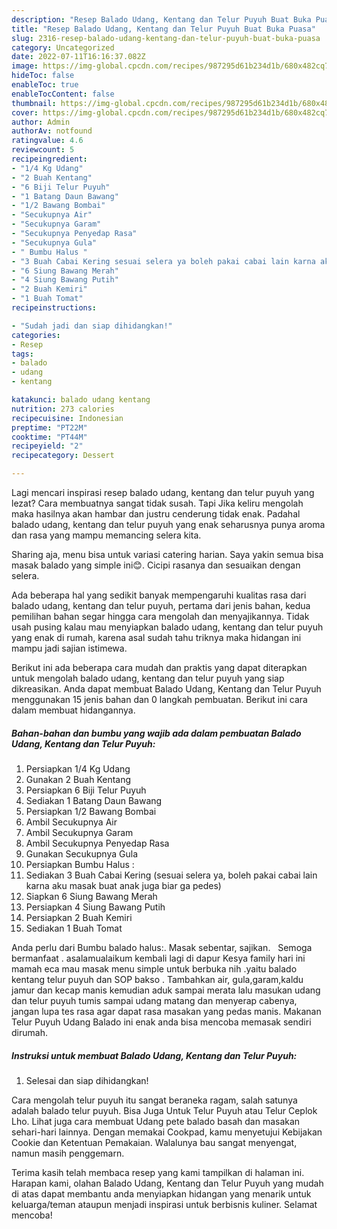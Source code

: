 ```yaml
---
description: "Resep Balado Udang, Kentang dan Telur Puyuh Buat Buka Puasa"
title: "Resep Balado Udang, Kentang dan Telur Puyuh Buat Buka Puasa"
slug: 2316-resep-balado-udang-kentang-dan-telur-puyuh-buat-buka-puasa
category: Uncategorized
date: 2022-07-11T16:16:37.082Z
image: https://img-global.cpcdn.com/recipes/987295d61b234d1b/680x482cq70/balado-udang-kentang-dan-telur-puyuh-foto-resep-utama.jpg
hideToc: false
enableToc: true
enableTocContent: false
thumbnail: https://img-global.cpcdn.com/recipes/987295d61b234d1b/680x482cq70/balado-udang-kentang-dan-telur-puyuh-foto-resep-utama.jpg
cover: https://img-global.cpcdn.com/recipes/987295d61b234d1b/680x482cq70/balado-udang-kentang-dan-telur-puyuh-foto-resep-utama.jpg
author: Admin
authorAv: notfound
ratingvalue: 4.6
reviewcount: 5
recipeingredient:
- "1/4 Kg Udang"
- "2 Buah Kentang"
- "6 Biji Telur Puyuh"
- "1 Batang Daun Bawang"
- "1/2 Bawang Bombai"
- "Secukupnya Air"
- "Secukupnya Garam"
- "Secukupnya Penyedap Rasa"
- "Secukupnya Gula"
- " Bumbu Halus "
- "3 Buah Cabai Kering sesuai selera ya boleh pakai cabai lain karna aku masak buat anak juga biar ga pedes"
- "6 Siung Bawang Merah"
- "4 Siung Bawang Putih"
- "2 Buah Kemiri"
- "1 Buah Tomat"
recipeinstructions:

- "Sudah jadi dan siap dihidangkan!"
categories:
- Resep
tags:
- balado
- udang
- kentang

katakunci: balado udang kentang 
nutrition: 273 calories
recipecuisine: Indonesian
preptime: "PT22M"
cooktime: "PT44M"
recipeyield: "2"
recipecategory: Dessert

---
```



Lagi mencari inspirasi resep balado udang, kentang dan telur puyuh yang lezat? Cara membuatnya sangat tidak susah. Tapi Jika keliru mengolah maka hasilnya akan hambar dan justru cenderung tidak enak. Padahal balado udang, kentang dan telur puyuh yang enak seharusnya punya aroma dan rasa yang mampu memancing selera kita.


Sharing aja, menu bisa untuk variasi catering harian. Saya yakin semua bisa masak balado yang simple ini😊. Cicipi rasanya dan sesuaikan dengan selera.

Ada beberapa hal yang sedikit banyak mempengaruhi kualitas rasa dari balado udang, kentang dan telur puyuh, pertama dari jenis bahan, kedua pemilihan bahan segar hingga cara mengolah dan menyajikannya. Tidak usah pusing kalau mau menyiapkan balado udang, kentang dan telur puyuh yang enak di rumah, karena asal sudah tahu triknya maka hidangan ini mampu jadi sajian istimewa.


Berikut ini ada beberapa cara mudah dan praktis yang dapat diterapkan untuk mengolah balado udang, kentang dan telur puyuh yang siap dikreasikan. Anda dapat membuat Balado Udang, Kentang dan Telur Puyuh menggunakan 15 jenis bahan dan 0 langkah pembuatan. Berikut ini cara dalam membuat hidangannya.

<!--inarticleads1-->

##### Bahan-bahan dan bumbu yang wajib ada dalam pembuatan Balado Udang, Kentang dan Telur Puyuh:

1. Persiapkan 1/4 Kg Udang
1. Gunakan 2 Buah Kentang
1. Persiapkan 6 Biji Telur Puyuh
1. Sediakan 1 Batang Daun Bawang
1. Persiapkan 1/2 Bawang Bombai
1. Ambil Secukupnya Air
1. Ambil Secukupnya Garam
1. Ambil Secukupnya Penyedap Rasa
1. Gunakan Secukupnya Gula
1. Persiapkan  Bumbu Halus :
1. Sediakan 3 Buah Cabai Kering (sesuai selera ya, boleh pakai cabai lain karna aku masak buat anak juga biar ga pedes)
1. Siapkan 6 Siung Bawang Merah
1. Persiapkan 4 Siung Bawang Putih
1. Persiapkan 2 Buah Kemiri
1. Sediakan 1 Buah Tomat


Anda perlu dari Bumbu balado halus:. Masak sebentar, sajikan. ⁣ ⁣ Semoga bermanfaat ⁣. asalamualaikum kembali lagi di dapur Kesya family hari ini mamah eca mau masak menu simple untuk berbuka nih .yaitu balado kentang telur puyuh dan SOP bakso . Tambahkan air, gula,garam,kaldu jamur dan kecap manis kemudian aduk sampai merata lalu masukan udang dan telur puyuh tumis sampai udang matang dan menyerap cabenya, jangan lupa tes rasa agar dapat rasa masakan yang pedas manis. Makanan Telur Puyuh Udang Balado ini enak anda bisa mencoba memasak sendiri dirumah. 

<!--inarticleads2-->

##### Instruksi untuk membuat Balado Udang, Kentang dan Telur Puyuh:


1. Selesai dan siap dihidangkan!

Cara mengolah telur puyuh itu sangat beraneka ragam, salah satunya adalah balado telur puyuh. Bisa Juga Untuk Telur Puyuh atau Telur Ceplok Lho. Lihat juga cara membuat Udang pete balado basah dan masakan sehari-hari lainnya. Dengan memakai Cookpad, kamu menyetujui Kebijakan Cookie dan Ketentuan Pemakaian. Walalunya bau sangat menyengat, namun masih penggemarn. 

Terima kasih telah membaca resep yang kami tampilkan di halaman ini. Harapan kami, olahan Balado Udang, Kentang dan Telur Puyuh yang mudah di atas dapat membantu anda menyiapkan hidangan yang menarik untuk keluarga/teman ataupun menjadi inspirasi untuk berbisnis kuliner. Selamat mencoba!
